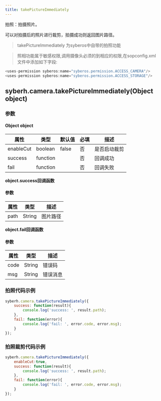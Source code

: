 ```yaml
---
title: takePictureImmediately
---
```



拍照：拍摄照片。

可以对拍摄后的照片进行裁剪，拍摄成功则返回图片路径。

> takePictureImmediately 为syberos中自带的拍照功能

> 照相功能属于敏感权限,调用摄像头必须的到相应的权限,在sopconfig.xml文件中添加如下字段:

``` javascript
<uses-permission syberos:name="syberos.permission.ACCESS_CAMERA"/>
<uses-permission syberos:name="syberos.permission.ACCESS_STORAGE"/>
```

## syberh.camera.takePictureImmediately(Object object)
### **参数**
#### Object object
| 属性     | 类型   | 默认值  |  必填 | 描述                         |
| ---------- | ------- | -------- | ---------------- | ----------------------------------
| enableCut | boolean | false       | 否       | 是否启动裁剪                           |
| success | function |        | 否       | 回调成功                    |
| fail   | function |        | 否       | 回调失败                    |

**object.success回调函数**
#### 参数
| 属性 | 类型   | 描述         |
| ---- | ------ | ------------ |
| path | String | 图片路径 |

**object.fail回调函数**
#### 参数
| 属性 | 类型   | 描述     |
| ---- | ------ | -------- |
| code | String | 错误码   |
| msg  | String | 错误消息 |



### **拍照代码示例**
``` javascript
syberh.camera.takePictureImmediately({
	success: function(result){
		console.log('success: ', result.path);
	},
	fail: function(error){
		console.log('fail: ', error.code, error.msg);
	}
});
```

### **拍照裁剪代码示例**
``` javascript
syberh.camera.takePictureImmediately({
	enableCut:true,
	success: function(result){
		console.log('success: ', result.path);
	},
	fail: function(error){
		console.log('fail: ', error.code, error.msg);
	}
});
```
